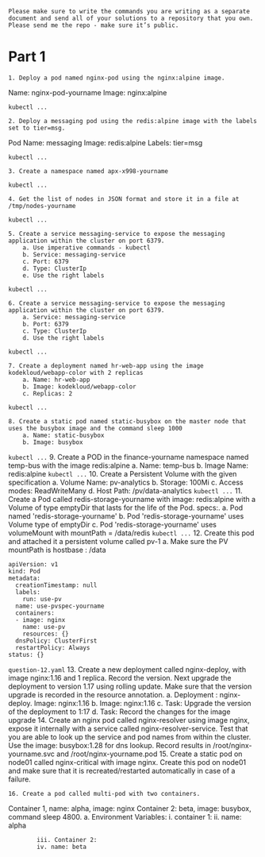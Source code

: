 ```
Please make sure to write the commands you are writing as a separate document and send all of your solutions to a repository that you own.
Please send me the repo - make sure it’s public.
```

# Part 1
    1. Deploy a pod named nginx-pod using the nginx:alpine image.
Name: nginx-pod-yourname
Image: nginx:alpine

`
kubectl ...
`

    2. Deploy a messaging pod using the redis:alpine image with the labels set to tier=msg.
Pod Name: messaging
Image: redis:alpine
Labels: tier=msg

`
kubectl ...
`

    3. Create a namespace named apx-x998-yourname

`
kubectl ...
`

    4. Get the list of nodes in JSON format and store it in a file at /tmp/nodes-yourname

`
kubectl ...
`

    5. Create a service messaging-service to expose the messaging application within the cluster on port 6379.
        a. Use imperative commands - kubectl
        b. Service: messaging-service
        c. Port: 6379
        d. Type: ClusterIp
        e. Use the right labels
`
kubectl ...
`

    6. Create a service messaging-service to expose the messaging application within the cluster on port 6379.
        a. Service: messaging-service
        b. Port: 6379
        c. Type: ClusterIp
        d. Use the right labels
`
kubectl ...
`

    7. Create a deployment named hr-web-app using the image kodekloud/webapp-color with 2 replicas
        a. Name: hr-web-app
        b. Image: kodekloud/webapp-color
        c. Replicas: 2
`
kubectl ...
`

    8. Create a static pod named static-busybox on the master node that uses the busybox image and the command sleep 1000
        a. Name: static-busybox
        b. Image: busybox
`
kubectl ...
`
    9. Create a POD in the finance-yourname namespace named temp-bus with the image redis:alpine
        a. Name: temp-bus
        b. Image Name: redis:alpine
`
kubectl ...
`
    10. Create a Persistent Volume with the given specification
        a. Volume Name: pv-analytics
        b. Storage: 100Mi
        c. Access modes: ReadWriteMany
        d. Host Path: /pv/data-analytics
`
kubectl ...
`
    11. Create a Pod called redis-storage-yourname with image: redis:alpine with a Volume of type emptyDir that lasts for the life of the Pod. specs:.
        a. Pod named 'redis-storage-yourname' 
        b. Pod 'redis-storage-yourname' uses Volume type of emptyDir
        c. Pod 'redis-storage-yourname' uses volumeMount with mountPath = /data/redis
`
kubectl ...
`
    12. Create this pod and attached it a persistent volume called pv-1
        a. Make sure the PV mountPath is hostbase : /data
```
apiVersion: v1
kind: Pod
metadata:
  creationTimestamp: null
  labels:
    run: use-pv
  name: use-pvspec-yourname
  containers:
  - image: nginx
    name: use-pv
    resources: {}
  dnsPolicy: ClusterFirst
  restartPolicy: Always
status: {}
```

`
question-12.yaml
`
    13. Create a new deployment called nginx-deploy, with image nginx:1.16 and 1 replica. Record the version. Next upgrade the deployment to version 1.17 using rolling update. Make sure that the version upgrade is recorded in the resource annotation.
        a. Deployment : nginx-deploy. Image: nginx:1.16
        b. Image: nginx:1.16
        c. Task: Upgrade the version of the deployment to 1:17
        d. Task: Record the changes for the image upgrade
    14. Create an nginx pod called nginx-resolver using image nginx, expose it internally with a service called nginx-resolver-service. Test that you are able to look up the service and pod names from within the cluster. Use the image: busybox:1.28 for dns lookup. Record results in /root/nginx-yourname.svc and /root/nginx-yourname.pod
    15. Create a static pod on node01 called nginx-critical with image nginx. Create this pod on node01 and make sure that it is recreated/restarted automatically in case of a failure.

    16. Create a pod called multi-pod with two containers.
Container 1, name: alpha, image: nginx
Container 2: beta, image: busybox, command sleep 4800.
        a. Environment Variables:
            i. container 1:
            ii. name: alpha

            iii. Container 2:
            iv. name: beta

